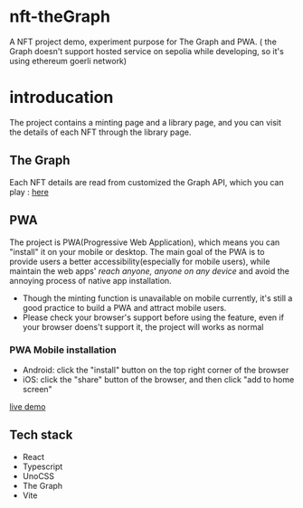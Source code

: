 # nft-theGraph

A NFT project demo, experiment purpose for The Graph and PWA. ( the Graph doesn't support hosted service on sepolia while developing, so it's using ethereum goerli network)

# introducation
The project contains a minting page and a library page, and you can visit the details of each NFT through the library page.

## The Graph
Each NFT details are read from customized the Graph API, which you can play : [here](https://thegraph.com/hosted-service/subgraph/ricy137/fake-doodles)

## PWA
The project is PWA(Progressive Web Application), which means you can "install" it on your mobile or desktop.
The main goal of the PWA is to provide users a better accessibility(especially for mobile users), while maintain the web apps' *reach anyone, anyone on any device* and avoid the annoying process of native app installation. 
* Though the minting function is unavailable on mobile currently, it's still a good practice to build a PWA and attract mobile users.
* Please check your browser's support before using the feature, even if your browser doens't support it, the project will works as normal

### PWA Mobile installation
- Android: click the "install" button on the top right corner of the browser
- iOS: click the "share" button of the browser, and then click "add to home screen"

[live demo](https://nft-the-graph.vercel.app/)

## Tech stack
- React
- Typescript
- UnoCSS
- The Graph
- Vite

